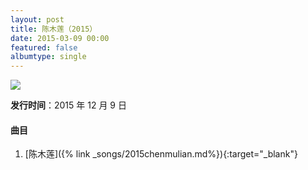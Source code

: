 ```yaml
---
layout: post
title: 陈木莲（2015）
date: 2015-03-09 00:00
featured: false
albumtype: single
---
```


<img src="/assets/imgs/chenmulian2015.jpg">

**发行时间**：2015 年 12 月 9 日

#### 曲目

1. [陈木莲]({% link _songs/2015chenmulian.md%}){:target="_blank"}